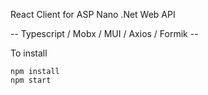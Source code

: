 
React Client for ASP Nano .Net Web API


-- Typescript / Mobx / MUI / Axios / Formik -- 


To install

```
npm install
npm start
```

